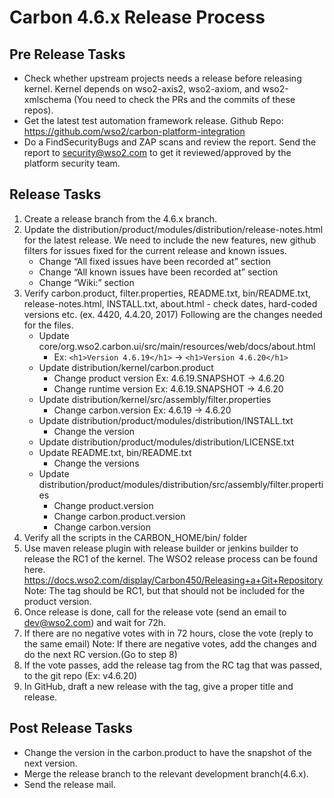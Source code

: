 # Carbon 4.6.x Release Process

## Pre Release Tasks
* Check whether upstream projects needs a release before releasing kernel. Kernel depends on wso2-axis2, wso2-axiom, and wso2-xmlschema (You need to check the PRs and the commits of these repos).
* Get the latest test automation framework release. 
  Github Repo: https://github.com/wso2/carbon-platform-integration
* Do a FindSecurityBugs and ZAP scans and review the report. Send the report to security@wso2.com to get it reviewed/approved by the platform security team.

## Release Tasks
1. Create a release branch from the 4.6.x branch.
2. Update the distribution/product/modules/distribution/release-notes.html for the latest release. We need to include the new features, new github filters for issues fixed for the current release and known issues.
    * Change “All fixed issues have been recorded at” section 
    * Change “All known issues have been recorded at” section 
    * Change “Wiki:” section 
3. Verify  carbon.product, filter.properties, README.txt, bin/README.txt, release-notes.html, INSTALL.txt, about.html - check dates, hard-coded versions etc. (ex. 4420, 4.4.20, 2017)
  Following are the changes needed for the files.
    * Update core/org.wso2.carbon.ui/src/main/resources/web/docs/about.html
        * Ex: `<h1>Version 4.6.19</h1>` -> `<h1>Version 4.6.20</h1>`
    * Update distribution/kernel/carbon.product
        * Change product version Ex: 4.6.19.SNAPSHOT -> 4.6.20
        * Change runtime version Ex: 4.6.19.SNAPSHOT -> 4.6.20
    * Update distribution/kernel/src/assembly/filter.properties
        * Change carbon.version Ex: 4.6.19 -> 4.6.20
    * Update distribution/product/modules/distribution/INSTALL.txt
        * Change the version
    * Update distribution/product/modules/distribution/LICENSE.txt
    * Update README.txt, bin/README.txt
        * Change the versions
    * Update distribution/product/modules/distribution/src/assembly/filter.properties
        * Change product.version
        * Change carbon.product.version
        * Change carbon.version
4. Verify all the scripts in the CARBON_HOME/bin/ folder
5. Use maven release plugin with release builder or jenkins builder to release the RC1 of the kernel. The WSO2 release process can be found here.
https://docs.wso2.com/display/Carbon450/Releasing+a+Git+Repository
Note: The tag should be RC1, but that should not be included for the product version.
6. Once release is done, call for the release vote (send an email to dev@wso2.com) and wait for 72h.
7. If there are no negative votes with in 72 hours, close the vote (reply to the same email)
Note: If there are negative votes, add the changes and do the next RC version.(Go to step 8)
8. If the vote passes, add the release tag from the RC tag that was passed, to the git repo (Ex: v4.6.20)
9. In GitHub, draft a new release with the tag, give a proper title and release.
    
## Post Release Tasks
* Change the version in the carbon.product to have the snapshot of the next version.
* Merge the release branch to the relevant development branch(4.6.x).
* Send the release mail.

